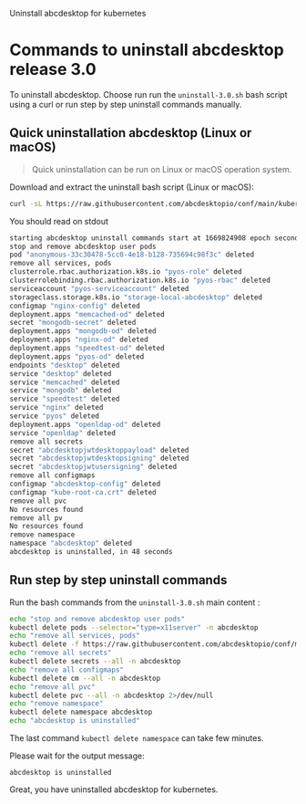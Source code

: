 Uninstall abcdesktop for kubernetes

# Commands to uninstall abcdesktop release 3.0 

To uninstall abcdesktop. Choose run run the `uninstall-3.0.sh` bash script using a curl or run step by step uninstall commands manually.

## Quick uninstallation abcdesktop (Linux or macOS)

> Quick uninstallation can be run on Linux or macOS operation system. 


Download and extract the uninstall bash script (Linux or macOS):

```bash
curl -sL https://raw.githubusercontent.com/abcdesktopio/conf/main/kubernetes/uninstall-3.0.sh | bash
```

You should read on stdout 

```bash
starting abcdesktop uninstall commands start at 1669824908 epoch seconds
stop and remove abcdesktop user pods
pod "anonymous-33c30478-5cc0-4e18-b128-735694c98f3c" deleted
remove all services, pods
clusterrole.rbac.authorization.k8s.io "pyos-role" deleted
clusterrolebinding.rbac.authorization.k8s.io "pyos-rbac" deleted
serviceaccount "pyos-serviceaccount" deleted
storageclass.storage.k8s.io "storage-local-abcdesktop" deleted
configmap "nginx-config" deleted
deployment.apps "memcached-od" deleted
secret "mongodb-secret" deleted
deployment.apps "mongodb-od" deleted
deployment.apps "nginx-od" deleted
deployment.apps "speedtest-od" deleted
deployment.apps "pyos-od" deleted
endpoints "desktop" deleted
service "desktop" deleted
service "memcached" deleted
service "mongodb" deleted
service "speedtest" deleted
service "nginx" deleted
service "pyos" deleted
deployment.apps "openldap-od" deleted
service "openldap" deleted
remove all secrets
secret "abcdesktopjwtdesktoppayload" deleted
secret "abcdesktopjwtdesktopsigning" deleted
secret "abcdesktopjwtusersigning" deleted
remove all configmaps
configmap "abcdesktop-config" deleted
configmap "kube-root-ca.crt" deleted
remove all pvc
No resources found
remove all pv
No resources found
remove namespace
namespace "abcdesktop" deleted
abcdesktop is uninstalled, in 48 seconds
```

## Run step by step uninstall commands  

Run the bash commands from the `uninstall-3.0.sh` main content : 

```bash
echo "stop and remove abcdesktop user pods"
kubectl delete pods --selector="type=x11server" -n abcdesktop
echo "remove all services, pods"
kubectl delete -f https://raw.githubusercontent.com/abcdesktopio/conf/main/kubernetes/abcdesktop-3.0.yaml 
echo "remove all secrets"
kubectl delete secrets --all -n abcdesktop
echo "remove all configmaps"
kubectl delete cm --all -n abcdesktop
echo "remove all pvc"
kubectl delete pvc --all -n abcdesktop 2>/dev/null
echo "remove namespace"
kubectl delete namespace abcdesktop
echo "abcdesktop is uninstalled"
```

The last command `kubectl delete namespace` can take few minutes.

Please wait for the output message: 

```
abcdesktop is uninstalled
```

Great, you have uninstalled abcdesktop for kubernetes.

